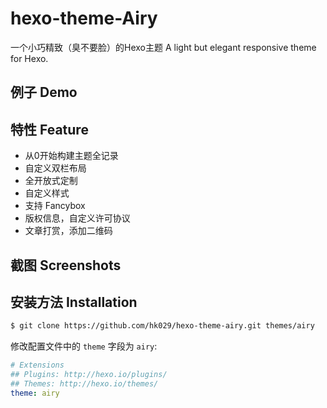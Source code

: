 # hexo-theme-Airy
一个小巧精致（臭不要脸）的Hexo主题
A light but elegant responsive theme for Hexo.

## 例子 Demo

## 特性 Feature
- 从0开始构建主题全记录
- 自定义双栏布局
- 全开放式定制
- 自定义样式
- 支持 Fancybox
- 版权信息，自定义许可协议
- 文章打赏，添加二维码
## 截图 Screenshots

## 安装方法 Installation
```bash
$ git clone https://github.com/hk029/hexo-theme-airy.git themes/airy
```

修改配置文件中的 `theme` 字段为 `airy`:

```yaml
# Extensions
## Plugins: http://hexo.io/plugins/
## Themes: http://hexo.io/themes/
theme: airy
```
